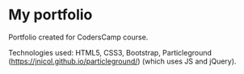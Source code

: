 # My portfolio
Portfolio created for CodersCamp course.

Technologies used:
HTML5, CSS3, Bootstrap, Particleground (https://jnicol.github.io/particleground/) (which uses JS and jQuery).